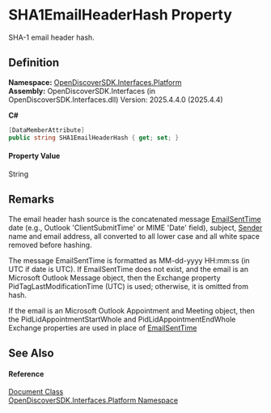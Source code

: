 # SHA1EmailHeaderHash Property


SHA-1 email header hash.



## Definition
**Namespace:** <a href="a1e65d49-050f-842a-426e-ba8aab188009">OpenDiscoverSDK.Interfaces.Platform</a>  
**Assembly:** OpenDiscoverSDK.Interfaces (in OpenDiscoverSDK.Interfaces.dll) Version: 2025.4.4.0 (2025.4.4)

**C#**
``` C#
[DataMemberAttribute]
public string SHA1EmailHeaderHash { get; set; }
```



#### Property Value
String

## Remarks

The email header hash source is the concatenated message <a href="d92e537c-30dc-c15c-3352-e66666ba7d7f">EmailSentTime</a> date (e.g., Outlook 'ClientSubmitTime' or MIME 'Date' field), subject, <a href="c3174f6f-e17a-970f-ac74-49186eda1159">Sender</a> name and email address, all converted to all lower case and all white space removed before hashing.

The message EmailSentTime is formatted as MM-dd-yyyy HH:mm:ss (in UTC if date is UTC). If EmailSentTime does not exist, and the email is an Microsoft Outlook Message object, then the Exchange property PidTagLastModificationTime (UTC) is used; otherwise, it is omitted from hash.

If the email is an Microsoft Outlook Appointment and Meeting object, then the PidLidAppointmentStartWhole and PidLidAppointmentEndWhole Exchange properties are used in place of <a href="d92e537c-30dc-c15c-3352-e66666ba7d7f">EmailSentTime</a>


## See Also


#### Reference
<a href="1ada9969-add0-f951-f601-f7107618fb9d">Document Class</a>  
<a href="a1e65d49-050f-842a-426e-ba8aab188009">OpenDiscoverSDK.Interfaces.Platform Namespace</a>  
